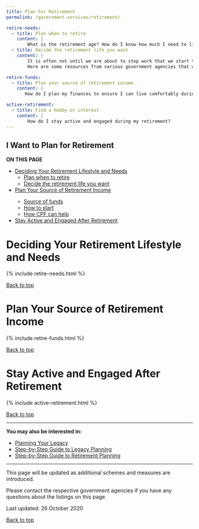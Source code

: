 ```yaml
---
title: Plan For Retirement
permalink: /government-services/retirement/

retire-needs:
  - title: Plan when to retire
    content: |
        What is the retirement age? How do I know how much I need to live comfortably during retirement?
  - title: Decide the retirement life you want
    content: |
        It is often not until we are about to stop work that we start thinking about our retirement. 
        Here are some resources from various government agencies that would be useful in your retirement planning.

retire-funds:
  - title: Plan your source of retirement income
    content: | 
       How do I plan my finances to ensure I can live comfortably during retirement? 

active-retirement:
  - title: Find a hobby or interest
    content: | 
        How do I stay active and engaged during my retirement? 
---
```


## <a name="top"></a>I Want to Plan for Retirement

<div id="toc_container">
<p class="toc_title"><b>ON THIS PAGE</b></p>
<ul class="toc_list">
  <li><a href="#needs">Deciding Your Retirement Lifestyle and Needs</a>
  <ul>
    <li><a href="#age">Plan when to retire</a></li>
    <li><a href="#needs">Decide the retirement life you want</a></li>
  </ul>
</li>
<li><a href="#money">Plan Your Source of Retirement Income</a></li>
  <ul>
    <li><a href="#funds">Source of funds</a></li>
    <li><a href="#tips">How to start</a></li>
    <li><a href="#cpf">How CPF can help</a></li>
  </ul>
<li><a href="#active">Stay Active and Engaged After Retirement</a></li>
</ul>
</div>

# <a name="needs"></a>Deciding Your Retirement Lifestyle and Needs

{% include retire-needs.html %}

[Back to top](#top)


# <a name="money"></a>Plan Your Source of Retirement Income

{% include retire-funds.html %}

[Back to top](#top)


# <a name="active"></a>Stay Active and Engaged After Retirement

{% include active-retirement.html %}

[Back to top](#top)

---------------------------------------
**You may also be interested in:**

  - [Planning Your Legacy](/government-services/plan-legacy/)
  - [Step-by-Step Guide to Legacy Planning](https://www.mylegacy.gov.sg/end-of-life-planning/)
  - [Step-by-Step Guide to Retirement Planning](https://www.moneysense.gov.sg/articles/2018/10/introduction-to-retirement-planning)

  
---------------------------------------

This page will be updated as additional schemes and measures are introduced.

Please contact the respective government agencies if you have any questions about the listings on this page.  

Last updated: 26 October 2020
 
[Back to top](#top)


